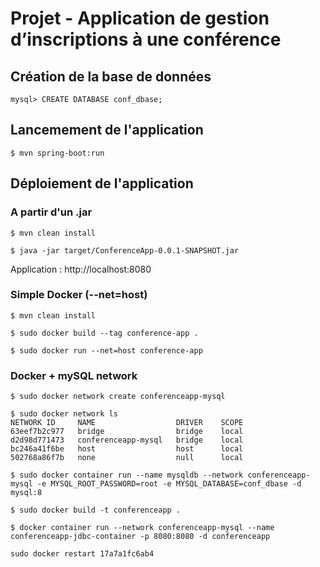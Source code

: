 # Projet - Application de gestion d’inscriptions à une conférence

## Création de la base de données

```
mysql> CREATE DATABASE conf_dbase;
```

## Lancemement de l'application 
```
$ mvn spring-boot:run
```

## Déploiement de l'application


### A partir d'un .jar
```
$ mvn clean install
```
```
$ java -jar target/ConferenceApp-0.0.1-SNAPSHOT.jar
```

Application : http://localhost:8080


### Simple Docker (--net=host)
```
$ mvn clean install
```
```
$ sudo docker build --tag conference-app .
```
```
$ sudo docker run --net=host conference-app
```


### Docker + mySQL network

```
$ sudo docker network create conferenceapp-mysql
```

```
$ sudo docker network ls
NETWORK ID     NAME                  DRIVER    SCOPE
63eef7b2c977   bridge                bridge    local
d2d98d771473   conferenceapp-mysql   bridge    local
bc246a41f6be   host                  host      local
502768a86f7b   none                  null      local
```

```
$ sudo docker container run --name mysqldb --network conferenceapp-mysql -e MYSQL_ROOT_PASSWORD=root -e MYSQL_DATABASE=conf_dbase -d mysql:8
```
```
$ sudo docker build -t conferenceapp .
```
```
$ docker container run --network conferenceapp-mysql --name conferenceapp-jdbc-container -p 8080:8080 -d conferenceapp
```
```
sudo docker restart 17a7a1fc6ab4
```